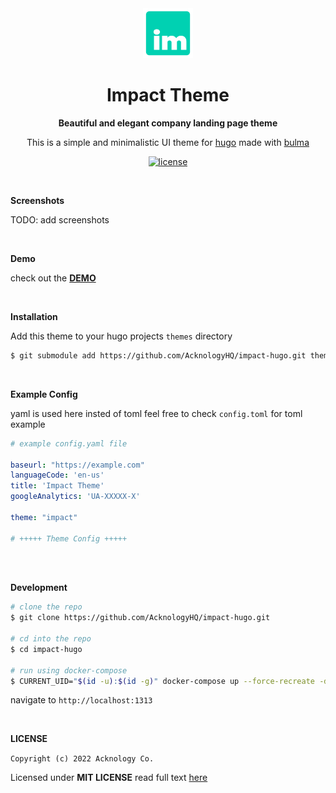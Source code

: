 <div align="center">

<img src="https://raw.githubusercontent.com/AcknologyHQ/impact-hugo/main/images/icon.png" height="80">

# Impact Theme


**Beautiful and elegant company landing page theme**

This is a simple and minimalistic UI theme for [hugo](https://gohugo.io/) made with [bulma](https://bulma.io/)

[![license](https://img.shields.io/badge/license-MIT-blue.svg?logo=github)](https://github.com/AcknologyHQ/impact-hugo/blob/main/LICENSE.txt)

</div>

<br>

**Screenshots**

TODO: add screenshots

<br>

**Demo**

check out the [**DEMO**](https://acknologyhq.github.io/impact-hugo/)

<br>

**Installation**

Add this theme to your hugo projects `themes` directory

```bash
$ git submodule add https://github.com/AcknologyHQ/impact-hugo.git themes/impact
```

<br>

**Example Config**

yaml is used here insted of toml feel free to check `config.toml` for toml example

```yaml
# example config.yaml file

baseurl: "https://example.com"
languageCode: 'en-us'
title: 'Impact Theme'
googleAnalytics: 'UA-XXXXX-X'

theme: "impact"

# +++++ Theme Config +++++



```

<br>

**Development**

```bash
# clone the repo
$ git clone https://github.com/AcknologyHQ/impact-hugo.git

# cd into the repo
$ cd impact-hugo

# run using docker-compose
$ CURRENT_UID="$(id -u):$(id -g)" docker-compose up --force-recreate -d  server
```

navigate to `http://localhost:1313`


<br>

**LICENSE**

`Copyright (c) 2022 Acknology Co.`

Licensed under **MIT LICENSE** read full text [here](https://github.com/AcknologyHQ/impact-hugo/blob/main/LICENSE.txt)

<br>